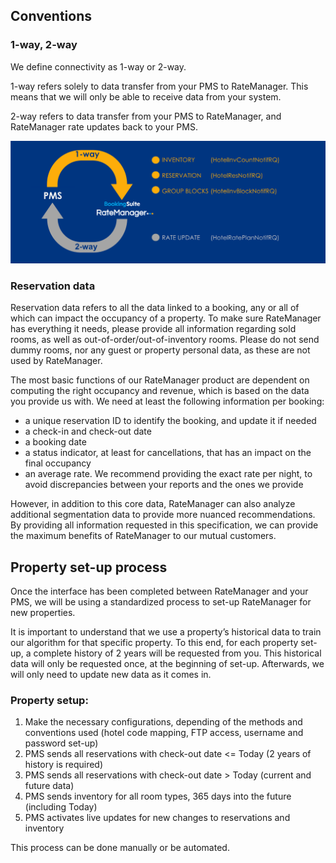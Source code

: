 ## Conventions

### 1-way, 2-way

We define connectivity as 1-way or 2-way.

1-way refers solely to data transfer from your PMS to RateManager. This means that we will only be able to receive data from your system.

2-way refers to data transfer from your PMS to RateManager, and RateManager rate updates back to your PMS.

![diagram](/images/interface_ways.PNG)



### Reservation data

Reservation data refers to all the data linked to a booking, any or all of which can impact the occupancy of a property. To make sure RateManager has everything it needs, please provide all information regarding sold rooms, as well as out-of-order/out-of-inventory rooms. Please do not send dummy rooms, nor any guest or property personal data, as these are not used by RateManager.

The most basic functions of our RateManager product are dependent on computing the right occupancy and revenue, which is based on the data you provide us with. We need at least the following information per booking:

* a unique reservation ID to identify the booking, and update it if needed
* a check-in and check-out date
* a booking date
* a status indicator, at least for cancellations, that has an impact on the final occupancy
* an average rate. We recommend providing the exact rate per night, to avoid discrepancies between your reports and the ones we provide

However, in addition to this core data, RateManager can also analyze additional segmentation data to provide more nuanced recommendations. By providing all information requested in this specification, we can provide the maximum benefits of RateManager to our mutual customers. 

## Property set-up process

Once the interface has been completed between RateManager and your PMS, we will be using a standardized process to set-up RateManager for new properties.

It is important to understand that we use a property’s historical data to train our algorithm for that specific property. To this end, for each property set-up, a complete history of 2 years will be requested from you. This historical data will only be requested once, at the beginning of set-up. Afterwards, we will only need to update new data as it comes in.

### Property setup:

1. Make the necessary configurations, depending of the methods and conventions used (hotel code mapping, FTP access, username and password set-up)
2. PMS sends all reservations with check-out date <= Today (2 years of history is required)
3. PMS sends all reservations with check-out date > Today (current and future data)
4. PMS sends inventory for all room types, 365 days into the future (including Today)
5. PMS activates live updates for new changes to reservations and inventory

<aside class="notice">This process can be done manually or be automated.</aside>